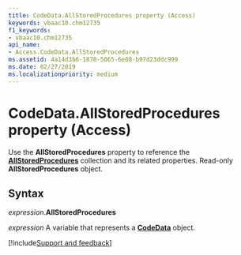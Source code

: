 ```yaml
---
title: CodeData.AllStoredProcedures property (Access)
keywords: vbaac10.chm12735
f1_keywords:
- vbaac10.chm12735
api_name:
- Access.CodeData.AllStoredProcedures
ms.assetid: 4a14d3b6-1878-5065-6e08-b97d23ddc999
ms.date: 02/27/2019
ms.localizationpriority: medium
---
```



# CodeData.AllStoredProcedures property (Access)

Use the **AllStoredProcedures** property to reference the **[AllStoredProcedures](Access.AllStoredProcedures.md)** collection and its related properties. Read-only **AllStoredProcedures** object.


## Syntax

_expression_.**AllStoredProcedures**

_expression_ A variable that represents a **[CodeData](Access.CodeData.md)** object.




[!include[Support and feedback](~/includes/feedback-boilerplate.md)]